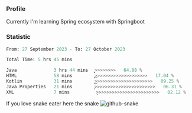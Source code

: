### Profile 

Currently I'm learning Spring ecosystem with Springboot

### Statistic
<!--START_SECTION:waka-->

```python
From: 27 September 2023 - To: 27 October 2023

Total Time: 5 hrs 45 mins

Java              3 hrs 44 mins   ͎͎͎͎͎͎͎͎͎͎͎͎͎͎͎͎͕>>>>>>>>   64.88 %
HTML              58 mins         ͎͎͎͎͜>>>>>>>>>>>>>>>>>>>>   17.04 %
Kotlin            31 mins         ͎͎͜>>>>>>>>>>>>>>>>>>>>>>   09.25 %
Java Properties   21 mins         ͎̦>>>>>>>>>>>>>>>>>>>>>>>   06.31 %
XML               7 mins          ̦>>>>>>>>>>>>>>>>>>>>>>>>   02.12 %
```

<!--END_SECTION:waka-->

If you love snake eater here the snake 
<picture>
  <source media="(prefers-color-scheme: dark)" srcset="https://github.com/pradana4648/pradana4648/blob/c0566a83ca6ea5f2e46bab00e717c4c82b4b5c4c/github-contribution-grid-snake-dark.svg" />
  <source media="(prefers-color-scheme: light)" srcset="https://github.com/pradana4648/pradana4648/blob/c0566a83ca6ea5f2e46bab00e717c4c82b4b5c4c/github-contribution-grid-snake.svg" />
  <img alt="github-snake" src="https://github.com/pradana4648/pradana4648/blob/c0566a83ca6ea5f2e46bab00e717c4c82b4b5c4c/github-contribution-grid-snake.svg" />
</picture>
